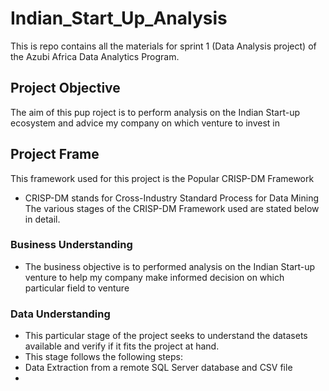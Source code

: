 # Indian_Start_Up_Analysis

This is repo contains all the materials for sprint 1 (Data Analysis project) of the Azubi Africa Data Analytics Program.

## Project Objective

The aim of this pup roject is to perform analysis on the Indian Start-up ecosystem and advice my company on which venture to invest in

## Project Frame

This framework used for this project is the Popular CRISP-DM Framework

- CRISP-DM stands for Cross-Industry Standard Process for Data Mining
  The various stages of the CRISP-DM Framework used are stated below in detail.

### Business Understanding

- The business objective is to performed analysis on the Indian Start-up venture to help my company make informed decision on which particular field to venture

### Data Understanding

- This particular stage of the project seeks to understand the datasets available and verify if it fits the project at hand.
- This stage follows the following steps:
- Data Extraction from a remote SQL Server database and CSV file
-
